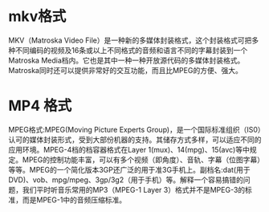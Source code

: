 # mkv格式

MKV（Matroska Video File）是一种新的多媒体封装格式，这个封装格式可把多种不同编码的视频及16条或以上不同格式的音频和语言不同的字幕封装到一个Matroska Media档内。它也是其中一种一种开放源代码的多媒体封装格式。Matroska同时还可以提供非常好的交互功能，而且比MPEG的方便、强大。

# MP4 格式

MPEG格式:MPEG(Moving Picture Experts Group)，是一个国际标准组织（IS0）认可的媒体封装形式，受到大部份机器的支持。其储存方式多样，可以适应不同的应用环境。MPEG-4档的档容器格式在Layer 1(mux)、14(mpg)、15(avc)等中规定。MPEG的控制功能丰富，可以有多个视频（即角度）、音轨、字幕（位图字幕）等等。MPEG的一个简化版本3GP还广泛的用于准3G手机上。副档名:dat(用于DVD)、vob、mpg/mpeg、3gp/3g2（用于手机）等。解释一个容易搞错的问题，我们平时听音乐常用的MP3（MPEG-1 Layer 3）格式并不是MPEG-3的标准，而是MPEG-1中的音频压缩标准。